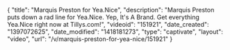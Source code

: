 {
    "title": "Marquis Preston for Yea.Nice",
    "description": "Marquis Preston puts down a rad line for Yea.Nice. Yep, It's A Brand. Get everything Yea.Nice right now at Tillys.com!",
    "videoid": "151921",
    "date_created": "1397072625",
    "date_modified": "1418181273",
    "type": "captivate",
    "layout": "video",
    "url": "\/v\/marquis-preston-for-yea-nice\/151921"
}